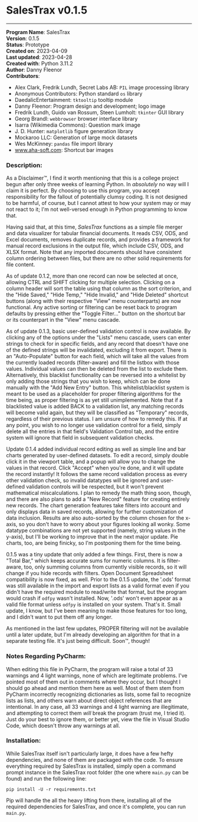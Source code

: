 # SalesTrax v0.1.5

---

**Program Name**: SalesTrax  
**Version**: 0.1.5  
**Status**: Prototype  
**Created on**: 2023-04-09  
**Last updated**: 2023-04-28  
**Created with**: Python 3.11.2  
**Author**: Danny Fleenor  
**Contributors**:
- Alex Clark, Fredrik Lundh, Secret Labs AB: `PIL` image processing library
- Anonymous Contributors: Python standard `os` library
- DaedalicEntertainment: `tktooltip` tooltip module
- Danny Fleenor: Program design and development; logo image
- Fredrik Lundh, Guido van Rossum, Steen Lumholt: `tkinter` GUI library
- Georg Brandl: `webbrowser` browser interface library
- Isarra (Wikimedia Commons): Question mark image
- J. D. Hunter: `matplotlib` figure generation library
- Mockaroo LLC: Generation of large mock datasets
- Wes McKinney: `pandas` file import library
- www.aha-soft.com: Shortcut bar images

### Description:  
As a Disclaimer™, I find it worth mentioning that this is a college project begun after only three weeks of learning
Python. In _absolutely_ no way will I claim it is perfect. By choosing to use this program, you accept responsibility
for the fallout of potentially clumsy coding. It is not designed to be harmful, of course, but I cannot attest to
how your system may or may not react to it; I'm not well-versed enough in Python programming to know that.

Having said that, at this time, _SalesTrax_ functions as a simple file merger and data visualizer for tabular
financial documents. It reads CSV, ODS, and Excel documents, removes duplicate records, and provides a framework for
manual record exclusions in the output file, which include CSV, ODS, and XLSX format. Note that any imported
documents should have consistent column ordering between files, but there are no other solid requirements for file
content.

As of update 0.1.2, more than one record can now be selected at once, allowing CTRL and SHIFT clicking for multiple
selection. Clicking on a column header will sort the table using that column as the sort criterion, and the "Hide
Saved," "Hide Temp," "Hide Invalid," and "Hide Deleted" shortcut buttons (along with their respective "View" menu
counterparts) are now functional. Any active sorting or filtering can be reset back to program defaults by pressing
either the "Toggle Filter..." button on the shortcut bar or its counterpart in the "View" menu cascade.

As of update 0.1.3, basic user-defined validation control is now available. By clicking any of the options under the
"Lists" menu cascade, users can enter strings to check for in specific fields, and any record that doesn't have one
of the defined strings will be invalidated, excluding it from export. There is an "Auto-Populate" button for each
field, which will take all the values from the currently loaded records (filter-aware) and fill the listbox with
those values. Individual values can then be deleted from the list to exclude them. Alternatively, this blacklist
functionality can be reversed into a whitelist by only adding those strings that you wish to keep, which can be done
manually with the "Add New Entry" button. This whitelist/blacklist system is meant to be used as a placeholder for
proper filtering algorithms for the time being, as proper filtering is as yet still unimplemented. Note that if a
blacklisted value is added BACK to a validation list, any matching records will become valid again, but they will be
classified as "Temporary" records, regardless of their previous status. I am unsure of how to remedy this. If at any
point, you wish to no longer use validation control for a field, simply delete all the entries in that field's
Validation Control tab, and the entire system will ignore that field in subsequent validation checks.

Update 0.1.4 added individual record editing as well as simple line and bar charts generated by user-defined
datasets. To edit a record, simply double click it in the viewport table, and a popup will allow you to change the
values in that record. Click "Accept" when you're done, and it will update the record instantly! It follows the same
record validation process as every other validation check, so invalid datatypes will be ignored and user-defined
validation controls will be respected, but it won't prevent mathematical miscalculations. I plan to remedy the math
thing soon, though, and there are also plans to add a "New Record" feature for creating entirely new records. The
chart generation features take filters into account and only displays data in saved records, allowing for further
customization of data inclusion. Results are also auto-sorted by the column chosen for the x-axis, so you don't have
to worry about your figures looking all wonky. Some datatype combinations are not yet supported (namely, string
values in the y-axis), but I'll be working to improve that in the next major update. Pie charts, too, are being
finicky, so I'm postponing them for the time being.

0.1.5 was a tiny update that only added a few things. First, there is now a "Total Bar," which keeps accurate sums
for numeric columns. It is filter-aware, too, only summing columns from currently visible records, so it will change
if you hide records with filters. Open Document Spreadsheet compatibility is now fixed, as well. Prior to the 0.1.5
update, the '.ods' format was still available in the import and export lists as a valid format even if you didn't
have the required module to read/write that format, but the program would crash if `odfpy` wasn't installed. Now,
'.ods' won't even appear as a valid file format unless `odfpy` is installed on your system. That's it. Small update,
I know, but I've been meaning to make those features for too long, and I didn't want to put them off any longer.

As mentioned in the last few updates, PROPER filtering will not be available until a later update, but I'm already
developing an algorithm for that in a separate testing file. It's just being difficult. Soon™, though!

### Notes Regarding PyCharm:
When editing this file in PyCharm, the program will raise a total of 33 warnings and 4 light warnings, none of which
are legitimate problems. I've pointed most of them out in comments where they occur, but I thought I should go ahead
and mention them here as well. Most of them stem from PyCharm incorrectly recognizing dictionaries as lists, some
fail to recognize lists as lists, and others warn about direct object references that are intentional. In any case,
all 33 warnings and 4 light warning are illegitimate, and attempting to correct them _will_ break the program (trust
me, I tried it). Just do your best to ignore them, or better yet, view the file in Visual Studio Code, which doesn't
throw any warnings at all.

### Installation:
While SalesTrax itself isn't particularly large, it does have a few hefty dependencies, and none of them are packaged
with the code. To ensure everything required by SalesTrax is installed, simply open a command prompt instance in the
SalesTrax root folder (the one where `main.py` can be found) and run the following line:
```
pip install -U -r requirements.txt
```
Pip will handle the all the heavy lifting from there, installing all of the required dependencies for SalesTrax, and
once it's complete, you can run `main.py`.